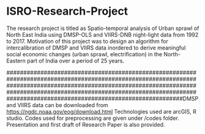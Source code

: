 # ISRO-Research-Project
The research project is titled as Spatio-temporal analysis of Urban sprawl of North East India using DMSP-OLS and VIIRS-DNB night-light data from 1992 to 2017.
Motivation of this project was to design an algorithm for intercalibration of DMSP and VIIRS data inordered to derive meaningful social economic changes (urban sprawl, electrification) in the North-Eastern part of India over a period of 25 years.

####################################################################################################################################################################################################################################################################################DMSP and VIIRS data can be downloaded from https://ngdc.noaa.gov/eog/download.html
Technologies used are arcGIS, R studio.
Codes used for preprocessing are given under /codes folder.
Presentation and first draft of Research Paper is also provided.
